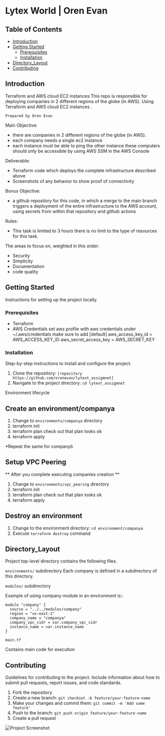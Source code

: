 # Lytex World | Oren Evan 


## Table of Contents

- [Introduction](#introduction)
- [Getting Started](#getting-started)
  - [Prerequisites](#prerequisites)
  - [Installation](#installation)
- [Directory_Layout](#directory_layout)
- [Contributing](#contributing)

## Introduction
 Terraform and AWS cloud EC2 instances 
This repo is responsible for deploying companies 
in 2 different regions of the globe (in AWS).
Using Terraform and AWS cloud EC2 instances . 


``Prepared by Oren Evan``

Main Objective:
* there are companies in 2 different regions of the globe (in AWS).
* each company needs a single ec2 instance
* each instance must be able to ping the other instance
  these computers should only be accessible by using AWS SSM in the AWS Console

Deliverable:
* Terraform code which deploys the complete infrastructure described above
* Screenshots of any behavior to show proof of connectivity

Bonus Objective:
*  a github repository for this code, in which a merge to the main branch triggers a
deployment of the entire infrastructure to the AWS account, using secrets from within that
repository and github actions

Rules:
* This task is limited to 3 hours there is no limit to the type of resources for this task. 

The areas to focus on, weighted in this order:
* Security
* Simplicity
* Documentation
* code quality



## Getting Started

Instructions for setting up the project locally.

### Prerequisites

- Terraform 
- AWS Credentials
  set aws profile with aws credentials under ~/.aws/credentials 
  make sure to add 
 [default]
  aws_access_key_id =  AWS_ACCESS_KEY_ID
  aws_secret_access_key =  AWS_SECRET_KEY

### Installation

Step-by-step instructions to install and configure the project.

1. Clone the repository: `[repository https://github.com/orenevan/lytext_assigmnet]`
2. Navigate to the project directory: `cd lytext_assigmnet`
   

Environment lifecycle

Create an environment/companya 
------------------------------
1. Change to ``environments/companya`` directory
2. terraform init 
3. terraform plan      check out that plan looks ok
4. terraform apply  

*Repeat the same for companyb 

Setup VPC Peering  
-----------------
** After you complete executing companies creation **
1. Change to ``environments/vpc_peering`` directory
2. terraform init 
3. terraform plan      check out that plan looks ok
4. terraform apply  


Destroy an environment
----------------------
1. Change to the environment directory: ``cd environment/companya``
2. Execute ``terraform destroy`` command


## Directory_Layout

Project top-level directory contains the following files.


``environments/``  subdirectory
  Each company is defined in a subdirectory of this directory. 

``modules/`` subdirectory

  Example of using company module in an environment
  is::

    module "company" {
      source = "../../modules/company"
      region = "us-east-1"
      company_name = "companya"
      company_vpc_cidr = var.company_vpc_cidr
      instance_name = var.instance_name
    }


 ``main.tf`` 
   
   Contains main code for execution 


## Contributing

Guidelines for contributing to the project. Include information about how to submit pull requests, report issues, and code standards.

1. Fork the repository
2. Create a new branch: `git checkout -b feature/your-feature-name`
3. Make your changes and commit them: `git commit -m 'Add some feature'`
4. Push to the branch: `git push origin feature/your-feature-name`
5. Create a pull request


![Project Screenshot](/images/screenshot.png)






